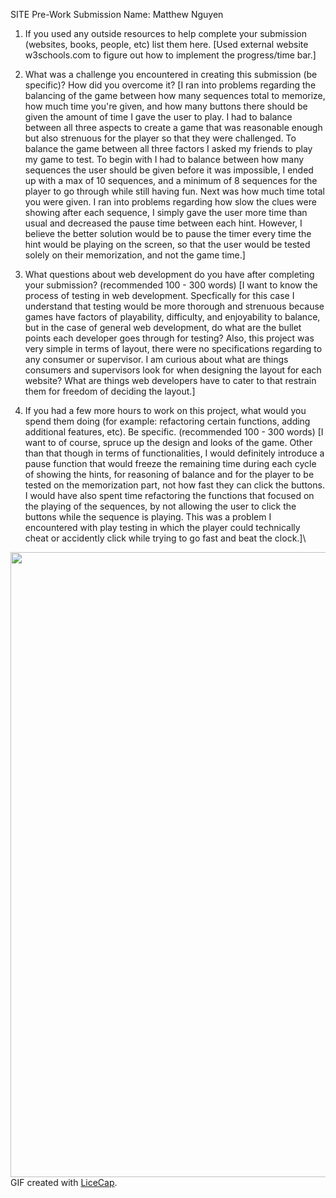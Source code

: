 SITE Pre-Work Submission
Name: Matthew Nguyen

1. If you used any outside resources to help complete your submission (websites, books, people, etc) list them here. 
[Used external website w3schools.com to figure out how to implement the progress/time bar.]

2. What was a challenge you encountered in creating this submission (be specific)? How did you overcome it? 
[I ran into problems regarding the balancing of the game between how many sequences total to memorize, how much time you're given, and how 
many buttons there should be given the amount of time I gave the user to play. I had to balance between all three aspects to create a game
that was reasonable enough but also strenuous for the player so that they were challenged. To balance the game between all three factors I asked my
friends to play my game to test. To begin with I had to balance between how many sequences the user should be given before it was impossible,
I ended up with a max of 10 sequences, and a minimum of 8 sequences for the player to go through while still having fun. Next was how much time
total you were given. I ran into problems regarding how slow the clues were showing after each sequence, I simply gave the user more time than
usual and decreased the pause time between each hint. However, I believe the better solution would be to pause the timer every time the hint
would be playing on the screen, so that the user would be tested solely on their memorization, and not the game time.]

3. What questions about web development do you have after completing your submission? (recommended 100 - 300 words) 
[I want to know the process of testing in web development. Specfically for this case I understand that testing would be more thorough and 
strenuous because games have factors of playability, difficulty, and enjoyability to balance, but in the case of general web development, do
what are the bullet points each developer goes through for testing? Also, this project was very simple in terms of layout, there were no
specifications regarding to any consumer or supervisor. I am curious about what are things consumers and supervisors look for when designing 
the layout for each website? What are things web developers have to cater to that restrain them for freedom of deciding the layout.]

4. If you had a few more hours to work on this project, what would you spend them doing (for example: refactoring certain functions, adding additional features, etc). Be specific. (recommended 100 - 300 words) 
[I want to of course, spruce up the design and looks of the game. Other than that though in terms of functionalities, I would definitely introduce
a pause function that would freeze the remaining time during each cycle of showing the hints, for reasoning of balance and for the player to be
tested on the memorization part, not how fast they can click the buttons. I would have also spent time refactoring the functions that focused
on the playing of the sequences, by not allowing the user to click the buttons while the sequence is playing. This was a problem I encountered
with play testing in which the player could technically cheat or accidently click while trying to go fast and beat the clock.]\

<img src="https://cdn.glitch.com/544ada7a-657a-4668-851f-9cd393da40b9%2FgameWalkthrough.gif?v=1614393207642" width=1000><br>
GIF created with [LiceCap](http://www.cockos.com/licecap/).
